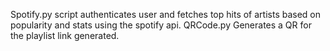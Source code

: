Spotify.py script authenticates user and fetches top hits of artists based on popularity and stats using the spotify api.
QRCode.py Generates a QR for the playlist link generated.
